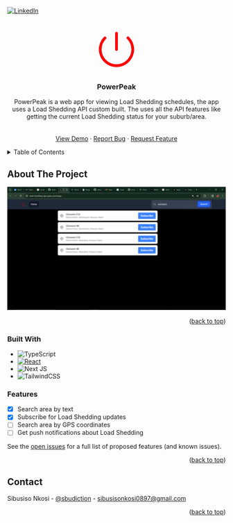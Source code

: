 <!-- Improved compatibility of back to top link: See: https://github.com/othneildrew/Best-README-Template/pull/73 -->

<a name="readme-top"></a>

<!--
*** Thanks for checking out the Best-README-Template. If you have a suggestion
*** that would make this better, please fork the repo and create a pull request
*** or simply open an issue with the tag "enhancement".
*** Don't forget to give the project a star!
*** Thanks again! Now go create something AMAZING! :D
-->

<!-- PROJECT SHIELDS -->
<!--
*** I'm using markdown "reference style" links for readability.
*** Reference links are enclosed in brackets [ ] instead of parentheses ( ).
*** See the bottom of this document for the declaration of the reference variables
*** for contributors-url, forks-url, etc. This is an optional, concise syntax you may use.
*** https://www.markdownguide.org/basic-syntax/#reference-style-links
-->

<!-- [![Contributors][contributors-shield]][contributors-url]
[![Forks][forks-shield]][forks-url]
[![Stargazers][stars-shield]][stars-url]
[![Issues][issues-shield]][issues-url]
[![MIT License][license-shield]][license-url] -->

[![LinkedIn][linkedin-shield]][linkedin-url]

<!-- PROJECT LOGO -->
<br />
<div align="center">
  <a href="https://github.com/github_username/repo_name">
     <svg color='red' width="100" xmlns="http://www.w3.org/2000/svg" viewBox="0 0 24 24" fill="currentColor" className="w-6 h-6">
    <path fillRule="evenodd" d="M12 2.25a.75.75 0 0 1 .75.75v9a.75.75 0 0 1-1.5 0V3a.75.75 0 0 1 .75-.75ZM6.166 5.106a.75.75 0 0 1 0 1.06 8.25 8.25 0 1 0 11.668 0 .75.75 0 1 1 1.06-1.06c3.808 3.807 3.808 9.98 0 13.788-3.807 3.808-9.98 3.808-13.788 0-3.808-3.807-3.808-9.98 0-13.788a.75.75 0 0 1 1.06 0Z" clipRule="evenodd" />
    </svg>
  </a>

<h3 align="center">PowerPeak</h3>

  <p align="center">
    PowerPeak is a web app for viewing Load Shedding schedules, the app uses a Load Shedding API custom built. The uses all the API features like getting the current Load Shedding status for your suburb/area.
    <br />
    <!-- <a href="https://github.com/github_username/repo_name"><strong>Explore the docs »</strong></a> -->
    <br />
    <br />
    <a href="https://load-shedding-app-gules.vercel.app">View Demo</a>
    ·
    <a href="[issues-url]">Report Bug</a>
    ·
    <a href="[issues-url]">Request Feature</a>
  </p>
</div>

<!-- TABLE OF CONTENTS -->
<details>
  <summary>Table of Contents</summary>
  <ol>
    <li>
      <a href="#about-the-project">About The Project</a>
      <ul>
        <li><a href="#built-with">Built With</a></li>
      </ul>
    </li>
    <li>
      <a href="#getting-started">Getting Started</a>
      <ul>
        <li><a href="#prerequisites">Prerequisites</a></li>
        <li><a href="#installation">Installation</a></li>
      </ul>
    </li>
    <li><a href="#usage">Usage</a></li>
    <li><a href="#roadmap">Roadmap</a></li>
    <li><a href="#contributing">Contributing</a></li>
    <li><a href="#license">License</a></li>
    <li><a href="#contact">Contact</a></li>
    <li><a href="#acknowledgments">Acknowledgments</a></li>
  </ol>
</details>

<!-- ABOUT THE PROJECT -->

## About The Project

<!-- [![Product Name Screen Shot][product-screenshot]]() -->

![](./images/home.png)

<!-- Here's a blank template to get started: To avoid retyping too much info. Do a search and replace with your text editor for the following: `github_username`, `repo_name`, `sbudiction`, `linkedin_username`, `gmail`, `sibusisonkosi0897`, `project_title`, `project_description` -->

<p align="right">(<a href="#readme-top">back to top</a>)</p>

### Built With

- ![TypeScript][typescript-url]
- [![React][React.js]][React-url]
- ![Next JS][next-url]
- ![TailwindCSS][tailwind-url]

<!-- <p align="right">(<a href="#readme-top">back to top</a>)</p> -->

<!-- FEATURES -->

### Features

- [x] Search area by text
- [x] Subscribe for Load Shedding updates
- [ ] Search area by GPS coordinates
- [ ] Get push notifications about Load Shedding

See the [open issues][issues-url] for a full list of proposed features (and known issues).

<p align="right">(<a href="#readme-top">back to top</a>)</p>

<!-- GETTING STARTED -->

<!-- ## Getting Started


### Prerequisites

This is an example of how to list things you need to use the software and how to install them.

- npm
  ```sh
  npm install npm@latest -g
  ```

### Installation

1. Get a free API Key at [https://example.com](https://example.com)
2. Clone the repo
   ```sh
   git clone https://github.com/github_username/repo_name.git
   ```
3. Install NPM packages
   ```sh
   npm install
   ```
4. Enter your API in `config.js`
   ```js
   const API_KEY = "ENTER YOUR API";
   ```

<p align="right">(<a href="#readme-top">back to top</a>)</p> -->

<!-- CONTACT -->

## Contact

Sibusiso Nkosi - [@sbudiction](https://twitter.com/sbudiction) - sibusisonkosi0897@gmail.com

<!-- Project Link: [https://github.com/github_username/repo_name](https://github.com/github_username/repo_name) -->

<p align="right">(<a href="#readme-top">back to top</a>)</p>

<!-- MARKDOWN LINKS & IMAGES -->
<!-- https://www.markdownguide.org/basic-syntax/#reference-style-links -->

[contributors-shield]: https://img.shields.io/github/contributors/github_username/repo_name.svg?style=for-the-badge
[contributors-url]: https://github.com/github_username/repo_name/graphs/contributors
[forks-shield]: https://img.shields.io/github/forks/github_username/repo_name.svg?style=for-the-badge
[forks-url]: https://github.com/github_username/repo_name/network/members
[stars-shield]: https://img.shields.io/github/stars/github_username/repo_name.svg?style=for-the-badge
[stars-url]: https://github.com/github_username/repo_name/stargazers
[issues-shield]: https://img.shields.io/github/issues/github_username/repo_name.svg?style=for-the-badge
[license-shield]: https://img.shields.io/github/license/github_username/repo_name.svg?style=for-the-badge
[license-url]: https://github.com/github_username/repo_name/blob/master/LICENSE.txt
[linkedin-shield]: https://img.shields.io/badge/-LinkedIn-black.svg?style=for-the-badge&logo=linkedin&colorB=555
[linkedin-url]: https://www.linkedin.com/in/sibusiso-nkosi-9a7018223/
[product-screenshot]: images/screenshot.png
[Next.js]: https://img.shields.io/badge/next.js-000000?style=for-the-badge&logo=nextdotjs&logoColor=white
[Next-url]: https://img.shields.io/badge/Next-black?style=for-the-badge&logo=next.js&logoColor=white
[React.js]: https://img.shields.io/badge/React-20232A?style=for-the-badge&logo=react&logoColor=61DAFB
[React-url]: https://img.shields.io/badge/react-%2320232a.svg?style=for-the-badge&logo=react&logoColor=%2361DAFB
[Vue.js]: https://img.shields.io/badge/Vue.js-35495E?style=for-the-badge&logo=vuedotjs&logoColor=4FC08D
[Vue-url]: https://vuejs.org/
[Angular.io]: https://img.shields.io/badge/Angular-DD0031?style=for-the-badge&logo=angular&logoColor=white
[Angular-url]: https://angular.io/
[Svelte.dev]: https://img.shields.io/badge/Svelte-4A4A55?style=for-the-badge&logo=svelte&logoColor=FF3E00
[Svelte-url]: https://svelte.dev/
[Laravel.com]: https://img.shields.io/badge/Laravel-FF2D20?style=for-the-badge&logo=laravel&logoColor=white
[Laravel-url]: https://laravel.com
[Bootstrap.com]: https://img.shields.io/badge/Bootstrap-563D7C?style=for-the-badge&logo=bootstrap&logoColor=white
[Bootstrap-url]: https://getbootstrap.com
[JQuery.com]: https://img.shields.io/badge/jQuery-0769AD?style=for-the-badge&logo=jquery&logoColor=white
[JQuery-url]: https://jquery.com
[typescript-url]: https://img.shields.io/badge/typescript-%23007ACC.svg?style=for-the-badge&logo=typescript&logoColor=white
[tailwind-url]: https://img.shields.io/badge/tailwindcss-%2338B2AC.svg?style=for-the-badge&logo=tailwind-css&logoColor=white
[next-url]: https://img.shields.io/badge/Next-black?style=for-the-badge&logo=next.js&logoColor=white
[issues-url]: https://github.com/sbuDiction/load-shedding-web-app/issues
